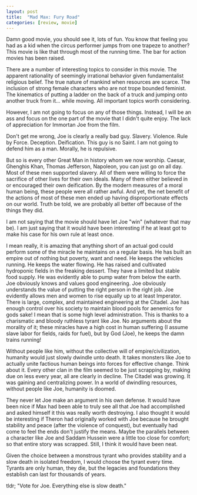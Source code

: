 ```yaml
---
layout: post
title:  "Mad Max: Fury Road"
categories: [review, movie]
---
```


Damn good movie, you should see it, lots of fun. You know that feeling you had as a kid when the circus performer jumps from one trapeze to another? This movie is like that through most of the running time. The bar for action movies has been raised.

There are a number of interesting topics to consider in this movie. The apparent rationality of seemingly irrational behavior given fundamentalist religious belief. The true nature of mankind when resources are scarce. The inclusion of strong female characters who are not trope bounded feminist. The kinematics of putting a ladder on the back of a truck and jumping onto another truck from it... while moving. All important topics worth considering.

However, I am not going to focus on any of those things. Instead, I will be an ass and focus on the one part of the movie that I didn't quite enjoy. The lack of appreciation for Immortan Joe from the film.

Don't get me wrong, Joe is clearly a really bad guy. Slavery. Violence. Rule by Force. Deception. Deification. This guy is no Saint. I am not going to defend him as a man. Morally, he is repulsive.

But so is every other Great Man in history whom we now worship. Caesar, Ghenghis Khan, Thomas Jefferson, Napoleon, you can just go on all day. Most of these men supported slavery. All of them were willing to force the sacrifice of other lives for their own ideals. Many of them either believed in or encouraged their own deification. By the modern measures of a moral human being, these people were all rather awful. And yet, the net benefit of the actions of most of these men ended up having disproportionate effects on our world. Truth be told, we are probably all better off because of the things they did.

I am not saying that the movie should have let Joe "win" (whatever that may be). I am just saying that it would have been interesting if he at least got to make his case for his own rule at least once.

I mean really, it is amazing that anything short of an actual god could perform some of the miracle he maintains on a regular basis. He has built an empire out of nothing but poverty, want and need. He keeps the vehicles running. He keeps the water flowing. He has raised and cultivated hydroponic fields in the freaking dessert. They have a limited but stable food supply. He was evidently able to pump water from below the earth. Joe obviously knows and values good engineering. Joe obviously understands the value of putting the right person in the right job. Joe evidently allows men and women to rise equally up to at least Imperator. There is large, complex, and maintained engineering at the Citadel. Joe has enough control over his society to maintain blood pools for aenemics for gods sake! I mean that is some high level administration. This is thanks to a charismatic and bloody ruthless tyrant like Joe. No arguments about the morality of it; these miracles have a high cost in human suffering (I assume slave labor for fields, raids for fuel), but by God (Joe), he keeps the damn trains running!

Without people like him, without the collective will of empire/civilization, humanity would just slowly dwindle unto death. It takes monsters like Joe to actually unite factious human beings into forces for effective change. Think about it. Every other clan in the film seemed to be just scrapping by, making due on less every year, all are clearly in decline. The Citadel was growing. It was gaining and centralizing power. In a world of dwindling resources, without people like Joe, humanity is doomed.

They never let Joe make an argument in his own defense. It would have been nice if Max had been able to truly see all that Joe had accomplished and asked himself it this was really worth destroying. I also thought it would be interesting if Theron had originally worked with Joe because he brought stability and peace (after the violence of conquest), but eventually had come to feel the ends don't justify the means. Maybe the parallels between a character like Joe and Saddam Hussein were a little too close for comfort; so that entire story was scrapped. Still, I think it would have been neat.

Given the choice between a monstrous tyrant who provides stability and a slow death in isolated freedom, I would choose the tyrant every time. Tyrants are only human, they die, but the legacies and foundations they establish can last for thousands of years.

tldr;
"Vote for Joe. Everything else is slow death."
